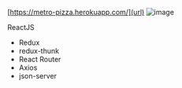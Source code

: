 [https://metro-pizza.herokuapp.com/](url)
![image](https://user-images.githubusercontent.com/52636887/95747185-ac4d9b80-0ca0-11eb-8276-8fefbbfa39eb.png)

ReactJS
- Redux
- redux-thunk 
- React Router 
- Axios 
- json-server 
